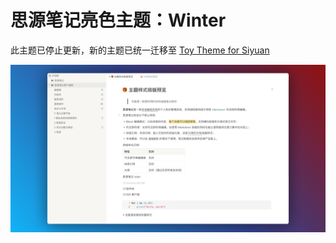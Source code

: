 # 思源笔记亮色主题：Winter

此主题已停止更新，新的主题已统一迁移至 [Toy Theme for Siyuan](https://github.com/langzhou/toy-theme-for-siyuan) 


![preview](https://raw.githubusercontent.com/langzhou/winter-theme-for-siyuan/main/preview.png)
